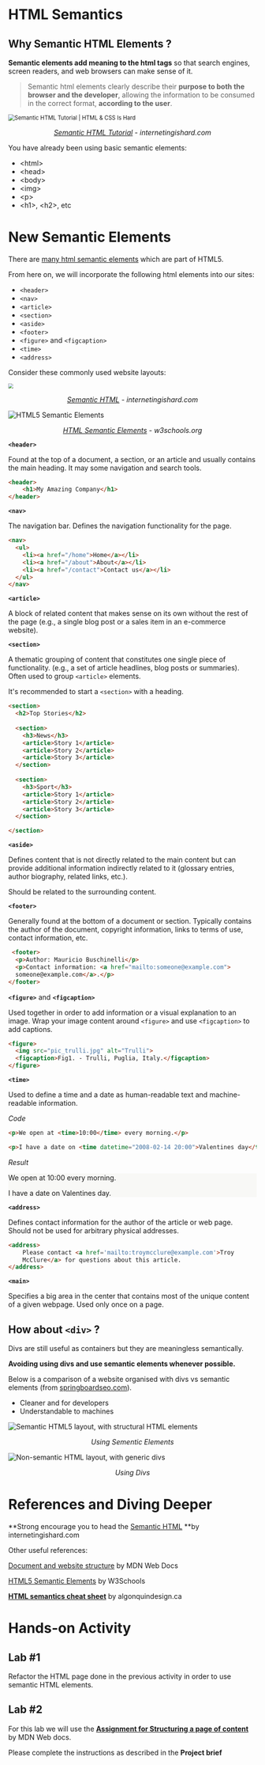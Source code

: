 # HTML Semantics

## Why Semantic HTML Elements ? 



**Semantic elements add meaning to the html tags** so that search engines, screen readers, and web browsers can make sense of it.



> Semantic html elements clearly describe their **purpose to both the browser and the developer**, allowing the information to be consumed in the correct format, **according to the user**.



<img src="https://external-content.duckduckgo.com/iu/?u=https%3A%2F%2Finternetingishard.com%2Fhtml-and-css%2Ficons%2Fsocial%2Fsemantic-markup-096a41.png&amp;f=1&amp;nofb=1" alt="Semantic HTML Tutorial | HTML &amp; CSS Is Hard" style="zoom: 80%;" />

<p align="center"><a href="https://internetingishard.com/html-and-css/icons/social/semantic-markup-096a41.png"><em>Semantic HTML Tutorial</em></a> <em>- internetingishard.com</em></p>



You have already been using basic semantic elements:



- &lt;html>
- &lt;head>
- &lt;body>
- &lt;img>
- &lt;p>
- &lt;h1>, &lt;h2>, etc 



# New Semantic Elements



There are [many html semantic elements](https://learn-the-web.algonquindesign.ca/topics/html-semantics-cheat-sheet/) which are part of HTML5.

From here on, we will incorporate the following html elements into our sites:

- `<header>`
- `<nav>`
- `<article>`
- `<section>`
- `<aside>`
- `<footer>`
- `<figure>` and `<figcaption>`
- `<time>`
- `<address>`



Consider these commonly used website layouts:



<img src="https://internetingishard.com/html-and-css/semantic-html/html-sectioning-elements-00c3fd.png" style="zoom:60%;">

<p align="center"><a href="https://internetingishard.com/html-and-css/semantic-html/"><em>Semantic HTML</em></a> <em>- internetingishard.com</em></p>



![HTML5 Semantic Elements](https://www.w3schools.com/html/img_sem_elements.gif)

<p align="center"><a href="https://www.w3schools.com/html/html5_semantic_elements.asp"><em>HTML Semantic Elements</em></a> <em>- w3schools.org</em></p>



**`<header>`**

Found at the top of a document, a section, or an article and  usually contains the main heading. It may some navigation and search tools.

```html
<header>
    <h1>My Amazing Company</h1>
</header>
```



**`<nav>`**

The navigation bar. Defines the navigation functionality for the page.

```html
<nav>
  <ul>
    <li><a href="/home">Home</a></li>
    <li><a href="/about">About</a></li>
    <li><a href="/contact">Contact us</a></li>
  </ul>
</nav>
```



**`<article>`**

 A block of related content that makes sense on its own without the rest of the page (e.g., a single blog post or a sales item in an e-commerce website).



**`<section>`**

 A thematic grouping of content that constitutes one single piece of functionality. (e.g., a set of article headlines, blog posts or summaries). Often used to group  `<article>` elements.

It's recommended to start a `<section>` with a heading.

```html
<section>
  <h2>Top Stories</h2>
    
  <section>
    <h3>News</h3>
    <article>Story 1</article>
    <article>Story 2</article>
    <article>Story 3</article>
  </section>
    
  <section>
    <h3>Sport</h3>
    <article>Story 1</article>
    <article>Story 2</article>
    <article>Story 3</article>
  </section>

</section>
```



**`<aside>`**

Defines content that is not directly related to the main content but can provide additional information indirectly related to it (glossary entries,  author biography, related links, etc.).

Should be related to the surrounding content.



**`<footer>`**

Generally found at the bottom of a document or section.  Typically contains the author of the document, copyright  information, links to terms of use, contact information, etc.

```html
 <footer>
  <p>Author: Mauricio Buschinelli</p>
  <p>Contact information: <a href="mailto:someone@example.com">
  someone@example.com</a>.</p>
</footer> 
```



**`<figure>`** and **`<figcaption>`**

Used together in order to add information or a visual explanation to an image. Wrap your image content around `<figure>` and use `<figcaption>` to add  captions. 

```html
<figure>
  <img src="pic_trulli.jpg" alt="Trulli">
  <figcaption>Fig1. - Trulli, Puglia, Italy.</figcaption>
</figure> 
```



**`<time>`**

Used to define a time and a date as human-readable text and machine-readable information.

*Code*

```html
<p>We open at <time>10:00</time> every morning.</p>

<p>I have a date on <time datetime="2008-02-14 20:00">Valentines day</time>.</p> 
```

*Result*

<div style="background-color: rgb(248, 248, 246)">
	<p>We open at <time>10:00</time> every morning.</p>
	<p>I have a date on <time datetime="2008-02-14 20:00">Valentines day</time>.</p>     
</div>



**`<address>`**

Defines contact information for the author of the article or web page. Should not be used for arbitrary physical addresses.

```html
<address>
	Please contact <a href='mailto:troymcclure@example.com'>Troy
	McClure</a> for questions about this article.
</address>
```



**`<main>`**

Specifies a big area in the center that contains most of the unique content of a given webpage. Used only once on a page.



## How about `<div>` ?

Divs are still useful as containers but they are meaningless semantically.

**Avoiding using divs and use semantic elements whenever possible.**



Below is a comparison of a website organised with divs vs semantic elements (from [springboardseo.com](https://www.springboardseo.com/resources/what-is/semantic-html.html)).

- Cleaner and for developers
- Understandable to machines



![Semantic HTML5 layout, with structural HTML elements](https://www.springboardseo.com/img/html5-semantic-page-layout.jpg)

 <p align="center"><em>Using Sementic Elements</em></p>




![Non-semantic HTML layout, with generic divs](https://www.springboardseo.com/img/non-semantic-html-layout.jpg)

<p align="center"><em>Using Divs</em></p>


# References and Diving Deeper

**Strong encourage you to head the [Semantic HTML](https://internetingishard.com/html-and-css/semantic-html/) **by internetingishard.com



Other useful references:

[Document and website structure](https://developer.mozilla.org/en-US/docs/Learn/HTML/Introduction_to_HTML/Document_and_website_structure) by MDN Web Docs

[HTML5 Semantic Elements](https://www.w3schools.com/html/html5_semantic_elements.asp) by W3Schools



[**HTML semantics cheat sheet**](https://learn-the-web.algonquindesign.ca/topics/html-semantics-cheat-sheet/) by algonquindesign.ca



# Hands-on Activity



## Lab #1

Refactor the HTML page done in the previous activity in order to use semantic HTML elements.



## Lab #2

For this lab we will use the [**Assignment for Structuring a page of content**](https://developer.mozilla.org/en-US/docs/Learn/HTML/Introduction_to_HTML/Structuring_a_page_of_content) by MDN Web docs.



Please complete the instructions as described in the **Project brief**